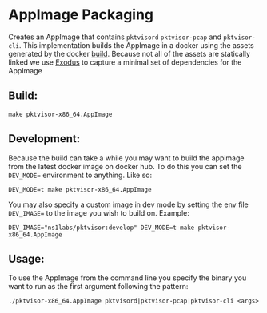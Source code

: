 AppImage Packaging
==================

Creates an AppImage that contains `pktvisord` `pktvisor-pcap` and `pktvisor-cli`. This implementation builds the AppImage in a docker using the assets generated by the docker [build](../docker). Because not all of the assets are statically linked we use [Exodus](https://github.com/intoli/exodus) to capture a minimal set of dependencies for the AppImage 


## Build:
`make pktvisor-x86_64.AppImage`

## Development:
Because the build can take a while you may want to build the appimage from the latest docker image on docker hub. To do this you can set the `DEV_MODE=` environment to anything. Like so:

`DEV_MODE=t make pktvisor-x86_64.AppImage`

You may also specify a custom image in dev mode by setting the env file `DEV_IMAGE=` to the image you wish to build on. Example:

`DEV_IMAGE="ns1labs/pktvisor:develop" DEV_MODE=t make pktvisor-x86_64.AppImage`


## Usage:
To use the AppImage from the command line you specify the binary you want to run as the first argument following the
pattern:

`
./pktvisor-x86_64.AppImage pktvisord|pktvisor-pcap|pktvisor-cli <args>
`



